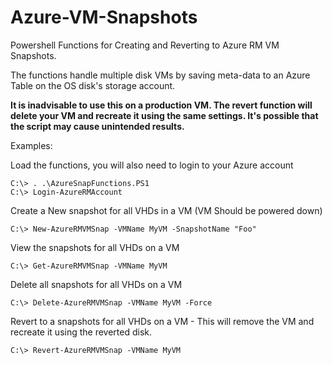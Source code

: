 # Azure-VM-Snapshots
Powershell Functions for Creating and Reverting to Azure RM VM Snapshots.

The functions handle multiple disk VMs by saving meta-data to an Azure Table on the OS disk's storage account.

**It is inadvisable to use this on a production VM. The revert function will delete your VM and recreate it using the same settings. It's possible that the script may cause unintended results.**

Examples:

Load the functions, you will also need to login to your Azure account

    C:\> . .\AzureSnapFunctions.PS1
    C:\> Login-AzureRMAccount

Create a New snapshot for all VHDs in a VM (VM Should be powered down)

    C:\> New-AzureRMVMSnap -VMName MyVM -SnapshotName "Foo"


View the snapshots for all VHDs on a VM

    C:\> Get-AzureRMVMSnap -VMName MyVM


Delete all snapshots for all VHDs on a VM

    C:\> Delete-AzureRMVMSnap -VMName MyVM -Force
    

Revert to a snapshots for all VHDs on a VM - This will remove the VM and recreate it using the reverted disk.

    C:\> Revert-AzureRMVMSnap -VMName MyVM

